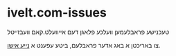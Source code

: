 # ivelt.com-issues
טעכנישע פראבלעמען וועלכע פלאגן דעם אייוועלט.קאם וועבזייטל

צו באריכטן א באג אדער פראבלעם, ביטע עפענט א [נייע אישו](https://github.com/Sunegi/ivelt.com-issues/issues/new).
